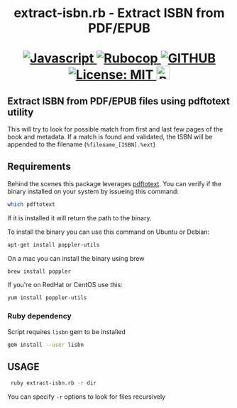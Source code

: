 <p>
  <div align="center">
  <h1>
    extract-isbn.rb - Extract ISBN from PDF/EPUB<br /> <br />
    <a href="https://github.com/skyme5/extract-isbn">
      <img
        src="https://img.shields.io/badge/ruby-%23CC342D.svg?style=for-the-badge&logo=ruby&logoColor=white"
        alt="Javascript"
      />
    </a>
    <a href="https://github.com/rubocop/rubocop">
      <img
        src="https://img.shields.io/badge/code_style-rubocop-brightgreen.svg?style=for-the-badge"
        alt="Rubocop"
      />
    </a>
    <a href="https://github.com/skyme5">
      <img
        src="https://img.shields.io/badge/github-%23121011.svg?style=for-the-badge&logo=github&logoColor=white"
        alt="GITHUB"
      />
    </a>
    <a href="https://opensource.org/licenses/MIT">
      <img
        src="https://img.shields.io/github/license/skyme5/puppeteer-bulk-print?color=blue&style=for-the-badge"
        alt="License: MIT"
      />
    </a>
    <a href="https://buymeacoffee.com/skyme5" target="_blank"><img src="https://www.buymeacoffee.com/assets/img/custom_images/orange_img.png" alt="Buy Me A Coffee" style="height: 30px !important;width: auto !important;" ></a>
  </h1>
  </div>
</p>

## Extract ISBN from PDF/EPUB files using pdftotext utility

This will try to look for possible match from first and last few pages of the book and metadata. If a match is found and validated, the ISBN will be appended to the filename (`%filename_[ISBN].%ext`)

## Requirements

Behind the scenes this package leverages [pdftotext](https://poppler.freedesktop.org/). You can verify if the binary installed on your system by issueing this command:

```bash
which pdftotext
```

If it is installed it will return the path to the binary.

To install the binary you can use this command on Ubuntu or Debian:

```bash
apt-get install poppler-utils
```

On a mac you can install the binary using brew

```bash
brew install poppler
```

If you're on RedHat or CentOS use this:

```bash
yum install poppler-utils
```

### Ruby dependency

Script requires `lisbn` gem to be installed

```bash
gem install --user lisbn
```

## USAGE

```bash
 ruby extract-isbn.rb -r dir
```

You can specify `-r` options to look for files recursively
